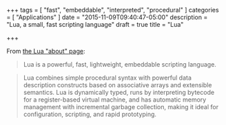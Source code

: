 +++
tags = [ "fast", "embeddable", "interpreted", "procedural" ]
categories = [ "Applications" ]
date = "2015-11-09T09:40:47-05:00"
description = "Lua, a small, fast scripting language"
draft = true
title = "Lua"

+++

From [the Lua "about" page](http://www.lua.org/about.html):

> Lua is a powerful, fast, lightweight, embeddable scripting language.

> Lua combines simple procedural syntax with powerful data description constructs based on associative arrays and extensible semantics. Lua is dynamically typed, runs by interpreting bytecode for a register-based virtual machine, and has automatic memory management with incremental garbage collection, making it ideal for configuration, scripting, and rapid prototyping. 


